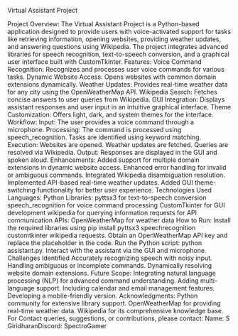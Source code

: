 Virtual Assistant Project

Project Overview:
The Virtual Assistant Project is a Python-based application designed to provide users with voice-activated support for tasks like retrieving information, opening websites, providing weather updates, and answering questions using Wikipedia. 
The project integrates advanced libraries for speech recognition, text-to-speech conversion, and a graphical user interface built with CustomTkinter.
Features:
  Voice Command Recognition: Recognizes and processes user voice commands for various tasks.
  Dynamic Website Access: Opens websites with common domain extensions dynamically.
  Weather Updates: Provides real-time weather data for any city using the OpenWeatherMap API.
Wikipedia Search: 
  Fetches concise answers to user queries from Wikipedia.
GUI Integration: 
  Displays assistant responses and user input in an intuitive graphical interface.
  Theme Customization: Offers light, dark, and system themes for the interface.
Workflow:
    Input:
      The user provides a voice command through a microphone.
    Processing:
      The command is processed using speech_recognition.
      Tasks are identified using keyword matching.  
    Execution:
      Websites are opened.
      Weather updates are fetched.
      Queries are resolved via Wikipedia.
Output: 
  Responses are displayed in the GUI and spoken aloud.
Enhancements:
Added support for multiple domain extensions in dynamic website access.
Enhanced error handling for invalid or ambiguous commands.
Integrated Wikipedia disambiguation resolution.
Implemented API-based real-time weather updates.
Added GUI theme-switching functionality for better user experience.
Technologies Used
Languages:
  Python
Libraries:
  pyttsx3 for text-to-speech conversion
  speech_recognition for voice command processing
  CustomTkinter for GUI development
  wikipedia for querying information
  requests for API communication
APIs:
  OpenWeatherMap for weather data
How to Run:
  Install the required libraries using pip install pyttsx3 speechrecognition customtkinter wikipedia requests.
  Obtain an OpenWeatherMap API key and replace the placeholder in the code.
  Run the Python script: python assistant.py.
  Interact with the assistant via the GUI and microphone.
  Challenges Identified
  Accurately recognizing speech with noisy input.
  Handling ambiguous or incomplete commands.
  Dynamically resolving website domain extensions.
Future Scope:
  Integrating natural language processing (NLP) for advanced command understanding.
  Adding multi-language support.
  Including calendar and email management features.
  Developing a mobile-friendly version.
Acknowledgments:
  Python community for extensive library support.
  OpenWeatherMap for providing real-time weather data.
  Wikipedia for its comprehensive knowledge base.
For Contact queries, suggestions, or contributions, please contact:
  Name: S GiridharanDiscord: SpectroGamer
